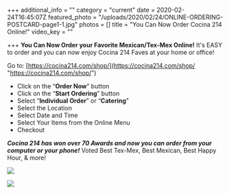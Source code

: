 +++
additional_info = ""
category = "current"
date = 2020-02-24T16:45:07Z
featured_photo = "/uploads/2020/02/24/ONLINE-ORDERING-POSTCARD-page1-1.jpg"
photos = []
title = "You Can Now Order Cocina 214 Online!"
video_key = ""

+++
**You Can Now Order your Favorite Mexican/Tex-Mex Online!** It's EASY to order and you can now enjoy Cocina 214 Faves at your home or office!

Go to: [https://cocina214.com/shop/](https://cocina214.com/shop/ "https://cocina214.com/shop/")

* Click on the “**Order Now**” button
* Click on the “**Start Ordering**” button
* Select “**Individual Order**” or “**Catering**”
* Select the Location
* Select Date and Time
* Select Your Items from the Online Menu
* Checkout

**_Cocina 214 has won over 70 Awards and now you can order from your computer or your phone!_** Voted Best Tex-Mex, Best Mexican, Best Happy Hour, & more!

![](/uploads/2020/02/24/ONLINE-ORDERING-POSTCARD-page1-2.jpg)

![](/uploads/2020/02/24/ONLINE-ORDERING-POSTCARD-page2.jpg)